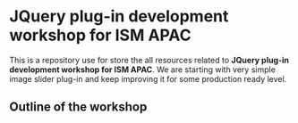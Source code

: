 JQuery plug-in development workshop for ISM APAC
===============================================

This is a repository use for store the all resources related to **JQuery plug-in development workshop for ISM APAC**. We are starting with very simple image slider plug-in and keep improving it for some production ready level.


Outline of the workshop
-----------------------
